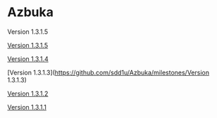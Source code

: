 Azbuka
======
Version 1.3.1.5

[Version 1.3.1.5](https://github.com/sdd1u/Azbuka/milestones/Version%201.3.1.5)

[Version 1.3.1.4](https://github.com/sdd1u/Azbuka/milestones/Version%201.3.1.4)

[Version 1.3.1.3](https://github.com/sdd1u/Azbuka/milestones/Version 1.3.1.3)

[Version 1.3.1.2](https://github.com/sdd1u/Azbuka/milestones/Version%201.3.1.2)

[Version 1.3.1.1](https://github.com/sdd1u/Azbuka/milestones/Version%201.3.1.1)
